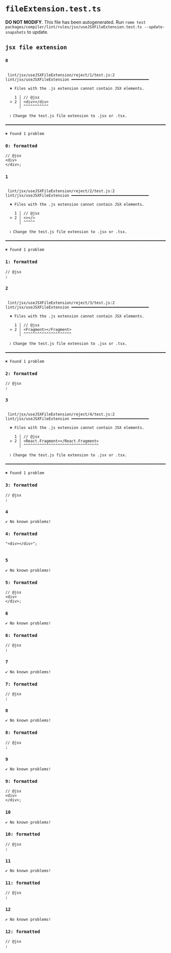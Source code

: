# `fileExtension.test.ts`

**DO NOT MODIFY**. This file has been autogenerated. Run `rome test packages/compiler/lint/rules/jsx/useJSXFileExtension.test.ts --update-snapshots` to update.

## `jsx file extension`

### `0`

```

 lint/jsx/useJSXFileExtension/reject/1/test.js:2 lint/jsx/useJSXFileExtension ━━━━━━━━━━━━━━━━━━━━━━━━━━━━━━━━━━

  ✖ Files with the .js extension cannot contain JSX elements.

    1 │ // @jsx
  > 2 │ <div></div>
      │ ^^^^^^^^^^^

  ℹ Change the test.js file extension to .jsx or .tsx.

━━━━━━━━━━━━━━━━━━━━━━━━━━━━━━━━━━━━━━━━━━━━━━━━━━━━━━━━━━━━━━━━━━━━━━━━━━━━━━━━━━━━━━━━━━━━━━━━━━━━

✖ Found 1 problem

```

### `0: formatted`

```
// @jsx
<div>
</div>;

```

### `1`

```

 lint/jsx/useJSXFileExtension/reject/2/test.js:2 lint/jsx/useJSXFileExtension ━━━━━━━━━━━━━━━━━━━━━━━━━━━━━━━━━━

  ✖ Files with the .js extension cannot contain JSX elements.

    1 │ // @jsx
  > 2 │ <></>
      │ ^^^^^

  ℹ Change the test.js file extension to .jsx or .tsx.

━━━━━━━━━━━━━━━━━━━━━━━━━━━━━━━━━━━━━━━━━━━━━━━━━━━━━━━━━━━━━━━━━━━━━━━━━━━━━━━━━━━━━━━━━━━━━━━━━━━━

✖ Found 1 problem

```

### `1: formatted`

```
// @jsx
;

```

### `2`

```

 lint/jsx/useJSXFileExtension/reject/3/test.js:2 lint/jsx/useJSXFileExtension ━━━━━━━━━━━━━━━━━━━━━━━━━━━━━━━━━━

  ✖ Files with the .js extension cannot contain JSX elements.

    1 │ // @jsx
  > 2 │ <Fragment></Fragment>
      │ ^^^^^^^^^^^^^^^^^^^^^

  ℹ Change the test.js file extension to .jsx or .tsx.

━━━━━━━━━━━━━━━━━━━━━━━━━━━━━━━━━━━━━━━━━━━━━━━━━━━━━━━━━━━━━━━━━━━━━━━━━━━━━━━━━━━━━━━━━━━━━━━━━━━━

✖ Found 1 problem

```

### `2: formatted`

```
// @jsx
;

```

### `3`

```

 lint/jsx/useJSXFileExtension/reject/4/test.js:2 lint/jsx/useJSXFileExtension ━━━━━━━━━━━━━━━━━━━━━━━━━━━━━━━━━━

  ✖ Files with the .js extension cannot contain JSX elements.

    1 │ // @jsx
  > 2 │ <React.Fragment></React.Fragment>
      │ ^^^^^^^^^^^^^^^^^^^^^^^^^^^^^^^^^

  ℹ Change the test.js file extension to .jsx or .tsx.

━━━━━━━━━━━━━━━━━━━━━━━━━━━━━━━━━━━━━━━━━━━━━━━━━━━━━━━━━━━━━━━━━━━━━━━━━━━━━━━━━━━━━━━━━━━━━━━━━━━━

✖ Found 1 problem

```

### `3: formatted`

```
// @jsx
;

```

### `4`

```
✔ No known problems!

```

### `4: formatted`

```
"<div></div>";


```

### `5`

```
✔ No known problems!

```

### `5: formatted`

```
// @jsx
<div>
</div>;

```

### `6`

```
✔ No known problems!

```

### `6: formatted`

```
// @jsx
;

```

### `7`

```
✔ No known problems!

```

### `7: formatted`

```
// @jsx
;

```

### `8`

```
✔ No known problems!

```

### `8: formatted`

```
// @jsx
;

```

### `9`

```
✔ No known problems!

```

### `9: formatted`

```
// @jsx
<div>
</div>;

```

### `10`

```
✔ No known problems!

```

### `10: formatted`

```
// @jsx
;

```

### `11`

```
✔ No known problems!

```

### `11: formatted`

```
// @jsx
;

```

### `12`

```
✔ No known problems!

```

### `12: formatted`

```
// @jsx
;

```
